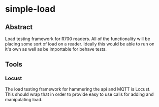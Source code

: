 # simple-load

## Abstract

Load testing framework for R700 readers. All of the functionality will be placing some sort of load on a reader. Ideally this would be able to run on it's own as well as be importable for behave tests.

## Tools

### Locust

The load testing framework for hammering the api and MQTT is Locust. This should wrap that in order to provide easy to use calls for adding and manipulating load. 
